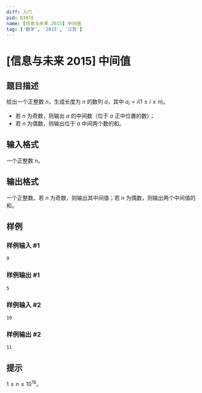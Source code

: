 ```yaml
---
diff: 入门
pid: B3876
name: [信息与未来 2015] 中间值
tag: ['数学', '2015', '江苏']
---
```

# [信息与未来 2015] 中间值
## 题目描述

给出一个正整数 $n$，生成长度为 $n$ 的数列 $a$，其中 $a_i=i(1\le i\le n)$。

- 若 $n$ 为奇数，则输出 $a$ 的中间数（位于 $a$ 正中位置的数）；
- 若 $n$ 为偶数，则输出位于 $a$ 中间两个数的和。
## 输入格式

一个正整数 $n$。
## 输出格式

一个正整数。若 $n$ 为奇数，则输出其中间值；若 $n$ 为偶数，则输出两个中间值的和。
## 样例

### 样例输入 #1
```
9
```
### 样例输出 #1
```
5
```
### 样例输入 #2
```
10
```
### 样例输出 #2
```
11
```
## 提示

$1\le n\le10^{18}$。
